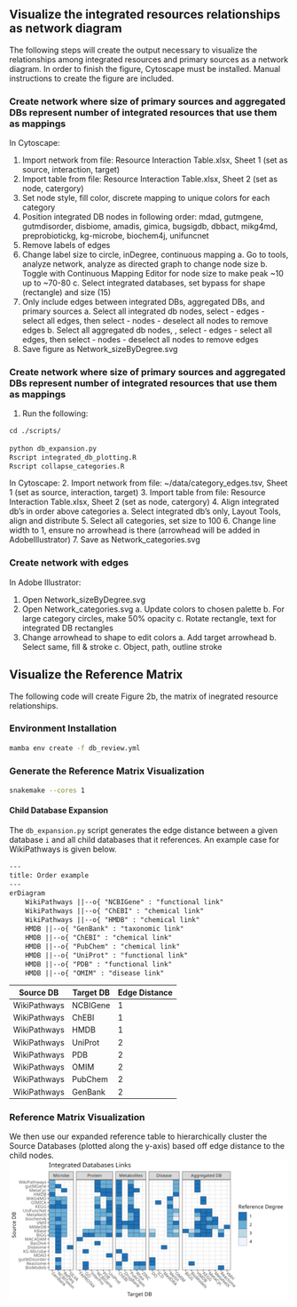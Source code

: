 ## Visualize the integrated resources relationships as network diagram

The following steps will create the output necessary to visualize the relationships among integrated resources and primary sources as a network diagram. In order to finish the figure, Cytoscape must be installed. Manual instructions to create the figure are included.

### Create network where size of primary sources and aggregated DBs represent number of integrated resources that use them as mappings

In Cytoscape:
1. Import network from file: Resource Interaction Table.xlsx, Sheet 1 (set as source, interaction, target)
2. Import table from file: Resource Interaction Table.xlsx, Sheet 2 (set as node, catergory)
3. Set node style, fill color, discrete mapping to unique colors for each category
5. Position integrated DB nodes in following order: mdad, gutmgene, gutmdisorder, disbiome, amadis, gimica, bugsigdb, dbbact, mikg4md, preprobiotickg, kg-microbe, biochem4j, unifuncnet
6. Remove labels of edges
7. Change label size to circle, inDegree, continuous mapping
    a. Go to tools, analyze network, analyze as directed graph to change node size
    b. Toggle with Continuous Mapping Editor for node size to make peak ~10 up to ~70-80
    c. Select integrated databases, set bypass for shape (rectangle) and size (15)
8. Only include edges between integrated DBs, aggregated DBs, and primary sources
    a. Select all integrated db nodes, select - edges - select all edges, then select - nodes - deselect all nodes to remove edges
    b. Select all aggregated db nodes, , select - edges - select all edges, then select - nodes - deselect all nodes to remove edges
9. Save figure as Network_sizeByDegree.svg

### Create network where size of primary sources and aggregated DBs represent number of integrated resources that use them as mappings

1. Run the following:
```
cd ./scripts/

python db_expansion.py
Rscript integrated_db_plotting.R
Rscript collapse_categories.R
```

In Cytoscape:
2. Import network from file: ~/data/category_edges.tsv, Sheet 1 (set as source, interaction, target)
3. Import table from file: Resource Interaction Table.xlsx, Sheet 2 (set as node, catergory)
4. Align integrated db’s in order above categories
    a. Select integrated db’s only, Layout Tools, align and distribute
5. Select all categories, set size to 100
6. Change line width to 1, ensure no arrowhead is there (arrowhead will be added in AdobeIllustrator)
7. Save as Network_categories.svg

### Create network with edges
In Adobe Illustrator:
1. Open Network_sizeByDegree.svg
2. Open Network_categories.svg
    a. Update colors to chosen palette
    b. For large category circles, make 50% opacity
    c. Rotate rectangle, text for integrated DB rectangles
3. Change arrowhead to shape to edit colors
    a. Add target arrowhead
    b. Select same, fill & stroke
    c. Object, path, outline stroke

## Visualize the Reference Matrix

The following code will create Figure 2b, the matrix of inegrated resource relationships.

### Environment Installation
```bash
mamba env create -f db_review.yml
```

### Generate the Reference Matrix Visualization
```bash
snakemake --cores 1
```
#### Child Database Expansion
The `db_expansion.py` script generates the edge distance between a given database `i` and all child databases that it references. An example case for WikiPathways is given below.

```mermaid
---
title: Order example
---
erDiagram
    WikiPathways ||--o{ "NCBIGene" : "functional link"
    WikiPathways ||--o{ "ChEBI" : "chemical link"
    WikiPathways ||--o{ "HMDB" : "chemical link"
    HMDB ||--o{ "GenBank" : "taxonomic link"
    HMDB ||--o{ "ChEBI" : "chemical link"
    HMDB ||--o{ "PubChem" : "chemical link"
    HMDB ||--o{ "UniProt" : "functional link"
    HMDB ||--o{ "PDB" : "functional link"
    HMDB ||--o{ "OMIM" : "disease link" 
```

| Source DB    | Target DB | Edge Distance |
|--------------|-----------|---------------|
| WikiPathways | NCBIGene  | 1             |
| WikiPathways | ChEBI     | 1             |
| WikiPathways | HMDB      | 1             |
| WikiPathways | UniProt   | 2             |
| WikiPathways | PDB       | 2             |
| WikiPathways | OMIM      | 2             |
| WikiPathways | PubChem   | 2             |
| WikiPathways | GenBank   | 2             |

### Reference Matrix Visualization
We then use our expanded reference table to hierarchically cluster the Source Databases (plotted along the y-axis) based off edge distance to the child nodes.
![alt text](./plots/db_edge_matrix_children.png "Database Links with Children")
